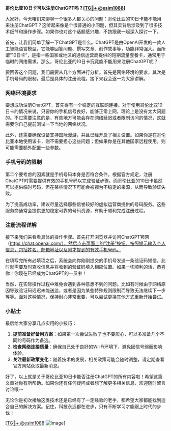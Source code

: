 **哥伦比亚10日卡可以注册ChatGPT吗？[[TG💪+ @esim1088](https://t.me/s/esim1088)]**

大家好，今天咱们来聊聊一个很多人都关心的问题：哥伦比亚的10日卡能不能用来注册ChatGPT？这听起来像是个很普通的小问题，但其实背后涉及到了很多技术细节和操作步骤。如果你也对这个话题感兴趣，不妨跟我一起深入探讨一下。

首先，让我们简单了解一下ChatGPT是什么。ChatGPT是由OpenAI开发的一款人工智能语言模型，它能够回答问题、撰写文章、创作故事等，功能非常强大。而所谓“10日卡”，是指一些国家或地区的通信运营商提供的短期流量套餐卡，通常用于临时的网络需求。那么，哥伦比亚的10日卡究竟能不能用来注册ChatGPT呢？

要回答这个问题，我们需要从几个方面进行分析。首先是网络环境的要求，其次是手机号码的限制，最后是具体的注册流程。接下来我会逐一为大家讲解。

### 网络环境要求

要想成功注册ChatGPT，首先得有一个稳定的互联网连接。对于使用哥伦比亚10日卡的情况来说，只要你的手机信号良好，能够正常上网，理论上是没有太大问题的。不过需要注意的是，有些地方可能会存在网络延迟或者限制访问的情况，这就需要你自己提前测试一下当地的网络状况。

此外，还需要确保设备支持国际漫游，并且已经开启了相关设置。如果你是在哥伦比亚本地使用该卡，则不需要担心这些问题；但如果你是在其他国家远程使用，则可能需要额外配置一些参数。

### 手机号码的限制

第二个要考虑的因素就是手机号码本身是否符合条件。根据官方规定，注册ChatGPT时需要提供有效的手机号码以完成验证步骤。而哥伦比亚的10日卡虽然可以提供临时号码，但在某些情况下可能会被视为不稳定的来源，从而导致验证失败。

为了提高成功率，建议尽量选择那些信誉较好的虚拟运营商提供的号码服务。这些服务商通常会提供更加稳定可靠的号码资源，有助于顺利完成注册过程。

### 注册流程详解

接下来我们来看看具体的操作步骤。首先打开浏览器并访问ChatGPT官网（https://chat.openai.com/），然后点击页面上的“注册”按钮。按照提示输入个人信息，包括姓名、邮箱地址以及刚才提到的有效手机号码。

在填写完所有必填项之后，系统会向你刚刚提交的手机号发送一条验证码短信。此时就需要及时查收信息并将收到的验证码填入相应位置。如果一切顺利的话，恭喜你！你现在已经成为ChatGPT的一员啦！

当然，在实际操作过程中难免会遇到各种意想不到的问题。比如有时候由于网络原因导致验证码迟迟未能送达，或者是因为某些特殊规则限制而导致无法继续下一步等等。面对这种情况，保持耐心非常重要，可以尝试更换其他方式重新开始尝试。

### 小贴士

最后给大家分享几点实用的小技巧：

1. **提前准备好备用方案**：如果第一次尝试失败了也不要灰心，可以多准备几个不同的号码作为备选。
2. **检查网络连接质量**：确保自己处于良好的Wi-Fi环境下，避免因信号弱而影响体验。
3. **关注最新政策变化**：随着技术的发展，相关政策可能会随时调整，请定期查看官方网站获取最新消息。

好了，以上就是关于哥伦比亚10日卡能否注册ChatGPT的所有内容啦！希望这篇文章对你有所帮助。如果你还有任何疑问或者想了解更多相关信息，欢迎随时留言讨论哦～

无论你是初次接触这类技术还是已经有了一定经验的老手，都希望大家都能找到适合自己的解决方案。记住，科技永远都在进步，只有不断学习才能跟上时代的步伐！

[[TG💪+ @esim1088](https://t.me/s/esim1088) ![Image](https://i.postimg.cc/4NQfJmqS/Snipaste-2025-05-13-00-14-12.png)]